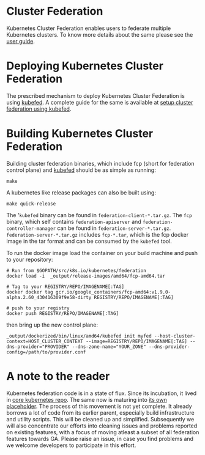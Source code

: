 # Cluster Federation

Kubernetes Cluster Federation enables users to federate multiple
Kubernetes clusters.
To know more details about the same please see the
[user guide](https://kubernetes.io/docs/concepts/cluster-administration/federation/).

# Deploying Kubernetes Cluster Federation

The prescribed mechanism to deploy Kubernetes Cluster Federation is using
[kubefed](https://kubernetes.io/docs/admin/kubefed/).
A complete guide for the same is available at
[setup cluster federation using kubefed](https://kubernetes.io/docs/tutorials/federation/set-up-cluster-federation-kubefed/).

# Building Kubernetes Cluster Federation

Building cluster federation binaries, which include fcp (short for federation
control plane) and [kubefed](https://kubernetes.io/docs/admin/kubefed/) 
should be as simple as running:
```shell
make
```

A kubernetes like release packages can also be built using:
```shell
make quick-release
```

The '`kubefed` binary can be found in `federation-client-*.tar.gz`.
The `fcp` binary, which self contains `federation-apiserver` and
`federation-controller-manager` can be found in `federation-server-*.tar.gz`.
`federation-server-*.tar.gz` includes `fcp-*.tar`, which is the fcp docker 
image in the tar format and can be consumed by the `kubefed` tool.

To run the docker image load the container on your build machine and push to your repository:
```shell
# Run from $GOPATH/src/k8s.io/kubernetes/federation
docker load -i  _output/release-images/amd64/fcp-amd64.tar

# Tag to your REGISTRY/REPO/IMAGENAME[:TAG]
docker docker tag gcr.io/google_containers/fcp-amd64:v1.9.0-alpha.2.60_430416309f9e58-dirty REGISTRY/REPO/IMAGENAME[:TAG] 

# push to your registry
docker push REGISTRY/REPO/IMAGENAME[:TAG]
```

then bring up the new control plane:
```shell
_output/dockerized/bin/linux/amd64/kubefed init myfed --host-cluster-context=HOST_CLUSTER_CONTEXT --image=REGISTRY/REPO/IMAGENAME[:TAG] --dns-provider="PROVIDER" --dns-zone-name="YOUR_ZONE" --dns-provider-config=/path/to/provider.conf
```

# A note to the reader
Kubernetes federation code is in a state of flux. Since its incubation, it 
lived in [core kubernetes repo](https://github.com/kubernetes/kubernetes).
The same now is maturing into [its own placeholder](https://github.com/kubernetes/federation).
The process of this movement is not yet complete. It already borrows a lot 
of code from its earlier parent, especially build infrastructure and utility 
scripts. This will be cleaned up and simplified. Subsequently we will also 
concentrate our efforts into cleaning issues and problems reported on existing 
features, with a focus of moving atleast a subset of all federation features 
towards GA.
Please raise an issue, in case you find problems and we welcome developers 
to participate in this effort.

